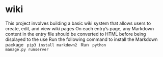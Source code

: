 # wiki
 
This project involves building a basic wiki system that allows users to create, edit, and view wiki pages
On each entry’s page, any Markdown content in the entry file should be converted to HTML before being displayed to the use 
Run the following command to install the Markdown package
<code> pip3 install markdown2 </code> 
Run <code> python manage.py runserver </code>
 

